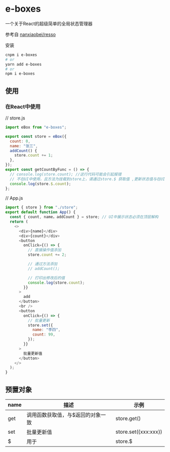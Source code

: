 # e-boxes

一个关于React的超级简单的全局状态管理器

参考自 [nanxiaobei/resso](https://github.com/nanxiaobei/resso)

安装

```sh
cnpm i e-boxes
# or
yarn add e-boxes
# or
npm i e-boxes
```

## 使用

### 在React中使用

// store.js

```javascript
import eBox from "e-boxes";

export const store = eBox({
  count: 0,
  name: "张三",
  addCount() {
    store.count += 1;
  },
});
export const getCountByFunc = () => {
  // console.log(store.count); //这行代码可能会引起报错
  // 不在UI中使用，且方法为挂载到store上，请通过store.$ 获取值 ,更新状态值与在UI中保持一致
  console.log(store.$.count);
};
```

// App.js

```javascript
import { store } from "./store";
export default function App() {
  const { count, name，addCount } = store; // UI中展示状态必须在顶层解构
  return (
    <>
      <div>{name}</div>
      <div>{count}</div>
      <button
        onClick={() => {
          // 直接操作值添加
          store.count += 2;

          // 通过方法添加
          // addCount();

          // 打印出修改后的值
          console.log(store.count);
        }}
      >
        add
      </button>
      <br />
      <button
        onClick={() => {
          // 批量更新
          store.set({
            name: "李四",
            count: 99,
          });
        }}
      >
        批量更新值
      </button>
    </>
  );
}
```

## 预置对象

| name | 描述 | 示例 |
|----|----|----|
| get | 调用函数获取值，与$返回的对象一致 | store.get() |
| set | 批量更新值 | store.set({xxx:xxx}) |
| $ | 用于 | store.$ |


